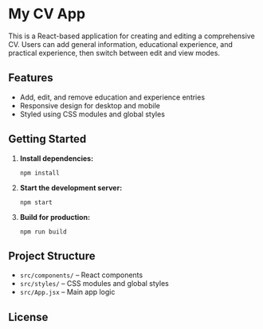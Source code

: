 # My CV App

This is a React-based application for creating and editing a comprehensive CV. Users can add general information, educational experience, and practical experience, then switch between edit and view modes.

## Features

- Add, edit, and remove education and experience entries
- Responsive design for desktop and mobile
- Styled using CSS modules and global styles

## Getting Started

1. **Install dependencies:**
   ```
   npm install
   ```

2. **Start the development server:**
   ```
   npm start
   ```

3. **Build for production:**
   ```
   npm run build
   ```

## Project Structure

- `src/components/` – React components
- `src/styles/` – CSS modules and global styles
- `src/App.jsx` – Main app logic

## License
